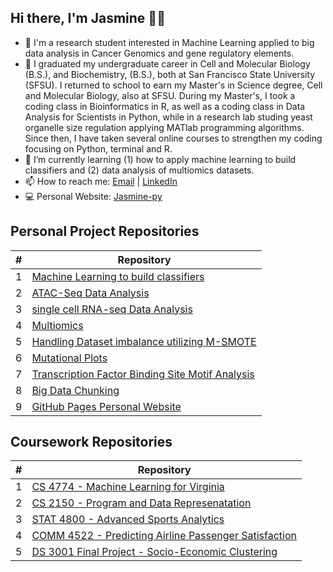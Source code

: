 ### 

<!--
**Jasmine-py/Jasmine-py** is a ✨ _special_ ✨ repository because its `README.md` (this file) appears on your GitHub profile.

Here are some ideas to get you started:

- 🔭 I’m currently working on ...
- 🌱 I’m currently learning ...
- 👯 I’m looking to collaborate on ...
- 🤔 I’m looking for help with ...
- 💬 Ask me about ...
- 📫 How to reach me: ...
- 😄 Pronouns: ...
- ⚡ Fun fact: ...
-->


## Hi there, I'm Jasmine 👋🏾

- 👔   I'm a research student interested in Machine Learning applied to big data analysis in Cancer Genomics and gene regulatory elements.
- 🎒   I graduated my undergraduate career in Cell and Molecular Biology (B.S.), and Biochemistry, (B.S.), both at San Francisco State University (SFSU). I returned to school to earn my Master's in Science degree, Cell and Molecular Biology, also at SFSU. During my Master's, I took a coding class in Bioinformatics in R, as well as a coding class in Data Analysis for Scientists in Python, while in a research lab studing yeast organelle size regulation applying MATlab programming algorithms. Since then, I have taken several online courses to strengthen my coding focusing on Python, terminal and R.
- 🌱   I’m currently learning (1) how to apply machine learning to build classifiers and (2) data analysis of multiomics datasets.
- 📫   How to reach me: [Email](mailto:jasmine.sims@ucsf.edu) | <a href="https://www.linkedin.com/in/jasmine-sims/" target="_new">LinkedIn</a>
- 💻   Personal Website: <a href="https://Jasmine-py.github.io/" target="_new">Jasmine-py</a>

## Personal Project Repositories
\# | Repository
------------ | -------------
1 | [Machine Learning to build classifiers](https://github.com/iainmuir6/Machine-Learning-with-Coronavirus-Data)
2 | [ATAC-Seq Data Analysis](https://github.com/iainmuir6/Information-Aggregator)
3 | [single cell RNA-seq Data Analysis](https://github.com/iainmuir6/Portfolio-Analysis)
4 | [Multiomics](https://github.com/iainmuir6/MorningScoop-Sports-News-Fantasy)
5 | [Handling Dataset imbalance utilizing M-SMOTE](https://github.com/iainmuir6/Financial-Data-Analysis-Dashboard)
6 | [Mutational Plots](https://github.com/iainmuir6/Fantasy-Football-Dashboard)
7 | [Transcription Factor Binding Site Motif Analysis](https://github.com/iainmuir6/Sports-Highlights-Dashboard)
8 | [Big Data Chunking](https://github.com/iainmuir6/iainmuir6.github.io)
9 | [GitHub Pages Personal Website](https://github.com/iainmuir6/HackerRank-mySQL-Solutions)


## Coursework Repositories
\# | Repository
------------ | -------------
1 | [CS 4774 - Machine Learning for Virginia](https://github.com/iainmuir6/Machine-Learning-for-Virginia)
2 | [CS 2150 - Program and Data Represenatation](https://github.com/iainmuir6/Program-and-Data-Representation)
3 | [STAT 4800 - Advanced Sports Analytics](https://github.com/iainmuir6/Advanced-Sports-Analytics)
4 | [COMM 4522 - Predicting Airline Passenger Satisfaction](https://github.com/iainmuir6/Predicting-Airline-Passnger-Satisfaction)
5 | [DS 3001 Final Project - Socio-Economic Clustering](https://github.com/iainmuir6/Socio-Economic-Clustering)

<!--
**iainmuir6/iainmuir6** is a ✨ _special_ ✨ repository because its `README.md` (this file) appears on your GitHub profile.

Here are some ideas to get you started:

- 🔭 I’m currently working on ...
- 🌱 I’m currently learning ...
- 👯 I’m looking to collaborate on ...
- 🤔 I’m looking for help with ...
- 💬 Ask me about ...
- 📫 How to reach me: ...
- 😄 Pronouns: ...
- ⚡ Fun fact: ...
-->

